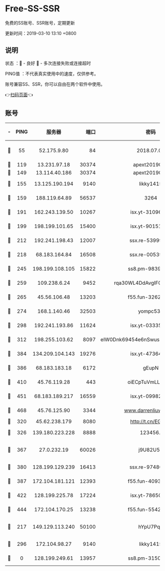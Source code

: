 # Free-SS-SSR

免费的SS账号、SSR账号，定期更新

更新时间：2019-03-10 13:10 +0800

## 说明

状态     ：🙂 - 良好 🙁 - 多次连接失败或连接超时

PING值   ：不代表真实使用中的速度，仅供参考。

账号兼容SS、SSR，你可以自由在两个软件中使用。

👉[扫码页面](https://liesauer.github.io/Free-SS-SSR/)👈

## 账号

|-|PING|服务器|端口|密码|加密方式|区域|
|:----:|:----:|:-----:|-----:|:----:|:----:|:----:|
|🙂|55|52.175.9.80|84|2018.07.07|chacha20-ietf-poly1305|HK|
|🙂|119|13.231.97.18|30374|apext2019006|chacha20|JP|
|🙂|149|13.114.40.186|30374|apext2019006|chacha20|JP|
|🙂|155|13.125.190.194|9140|likky1415|aes-256-cfb|KR|
|🙂|159|188.119.64.89|56537|3264|aes-256-cfb|RU|
|🙂|191|162.243.139.50|10267|isx.yt-31096699|aes-256-cfb|US|
|🙂|199|198.199.101.65|15400|isx.yt-90151639|aes-256-cfb|US|
|🙂|212|192.241.198.43|12007|ssx.re-53999010|aes-256-cfb|US|
|🙂|218|68.183.164.84|16508|ssx.re-00539791|aes-256-cfb|US|
|🙂|245|198.199.108.105|15822|ss8.pm-98399589|aes-256-cfb|US|
|🙂|259|109.238.6.24|9452|rqa30WL4DdAvgIFG6Fs3znzTa|aes-256-cfb|FR|
|🙂|265|45.56.106.48|13203|f55.fun-32620462|aes-256-cfb|US|
|🙂|274|168.1.140.46|32503|yompc535|aes-256-cfb|AU|
|🙂|298|192.241.193.86|11624|isx.yt-03335066|aes-256-cfb|US|
|🙂|312|198.255.103.62|8097|eIW0Dnk69454e6nSwuspv9DmS201tQ0D|aes-256-cfb|US|
|🙂|384|134.209.104.143|19276|isx.yt-47364637|aes-256-cfb|SG|
|🙂|386|68.183.183.18|6172|gEupN|aes-256-cfb|SG|
|🙂|410|45.76.119.28|443|oiECpTuVmLLxk4Ts|aes-256-cfb|AU|
|🙂|451|68.183.189.217|16559|isx.yt-09982793|aes-256-cfb|SG|
|🙂|468|45.76.125.90|3344|www.darrenliuwei.com|aes-256-cfb|AU|
|🙂|320|45.62.238.179|8080|http://t.cn/EGJIyrl|rc4-md5|CA|
|🙂|326|139.180.223.228|8888|123456..|aes-256-cfb|JP|
|🙂|367|27.0.232.19|60026|j9U82U53|xchacha20-ietf-poly1305|HK|
|🙂|380|128.199.129.239|16413|ssx.re-97480021|aes-256-cfb|SG|
|🙂|387|172.104.181.121|12393|f55.fun-40938592|aes-256-cfb|SG|
|🙂|422|128.199.225.78|17224|isx.yt-78650531|aes-256-cfb|SG|
|🙂|444|172.104.170.25|13238|f55.fun-55425049|aes-256-cfb|SG|
|🙁|217|149.129.113.240|50100|hYpU7PqP|chacha20-ietf-poly1305|CN|
|🙁|296|172.104.98.27|9140|likky1415|aes-256-cfb|JP|
|🙁|0|128.199.249.61|13957|ss8.pm-31506491|aes-256-cfb|SG|
